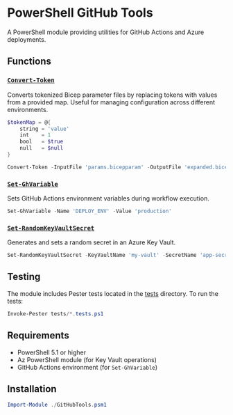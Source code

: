 # PowerShell GitHub Tools

A PowerShell module providing utilities for GitHub Actions and Azure deployments.

## Functions

### [`Convert-Token`](GitHubTools.psm1)
Converts tokenized Bicep parameter files by replacing tokens with values from a provided map. Useful for managing configuration across different environments.

```powershell
$tokenMap = @{
    string = 'value'
    int    = 1
    bool   = $true
    null   = $null
}

Convert-Token -InputFile 'params.bicepparam' -OutputFile 'expanded.bicepparam' -TokenMap $tokenMap
```

### [`Set-GhVariable`](GitHubTools.psm1)
Sets GitHub Actions environment variables during workflow execution.

```powershell
Set-GhVariable -Name 'DEPLOY_ENV' -Value 'production'
```

### [`Set-RandomKeyVaultSecret`](GitHubTools.psm1)
Generates and sets a random secret in an Azure Key Vault.

```powershell
Set-RandomKeyVaultSecret -KeyVaultName 'my-vault' -SecretName 'app-secret' -Length 32
```

## Testing

The module includes Pester tests located in the [tests](tests) directory. To run the tests:

```powershell
Invoke-Pester tests/*.tests.ps1
```

## Requirements

- PowerShell 5.1 or higher
- Az PowerShell module (for Key Vault operations)
- GitHub Actions environment (for `Set-GhVariable`)

## Installation

```powershell
Import-Module ./GitHubTools.psm1
```
